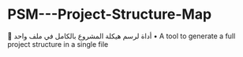 # PSM---Project-Structure-Map
📂 أداة لرسم هيكلة المشروع بالكامل في ملف واحد  • A tool to generate a full project structure in a single file
